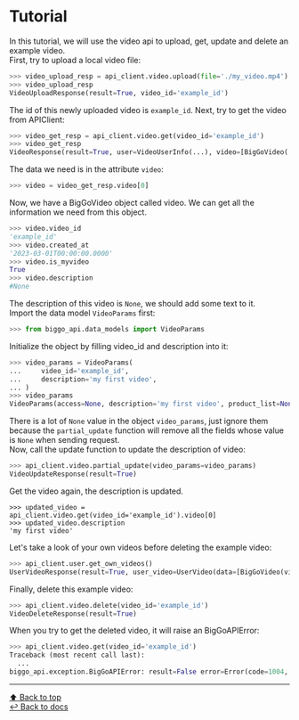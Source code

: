 Tutorial
===
In this tutorial, we will use the video api to upload, get, update and delete an example video.  
First, try to upload a local video file:
```Python
>>> video_upload_resp = api_client.video.upload(file='./my_video.mp4')
>>> video_upload_resp
VideoUploadResponse(result=True, video_id='example_id')
```
The id of this newly uploaded video is `example_id`.
Next, try to get the video from APIClient:
```Python
>>> video_get_resp = api_client.video.get(video_id='example_id')
>>> video_get_resp
VideoResponse(result=True, user=VideoUserInfo(...), video=[BigGoVideo(...)], size=1)
```
The data we need is in the attribute `video`:
```Python
>>> video = video_get_resp.video[0]
```
Now, we have a BigGoVideo object called video. We can get all the information we need from this object.
```Python
>>> video.video_id
'example_id'
>>> video.created_at
'2023-03-01T00:00:00.0000'
>>> video.is_myvideo
True
>>> video.description
#None
```
The description of this video is `None`, we should add some text to it.  
Import the data model `VideoParams` first:
```Python
>>> from biggo_api.data_models import VideoParams
```
Initialize the object by filling video_id and description into it:
```Python
>>> video_params = VideoParams(
...     video_id='example_id',
...     description='my first video',
... )
>>> video_params
VideoParams(access=None, description='my first video', product_list=None, thumbnail_time=None, title=None, video_id='example_id')
```
There is a lot of `None` value in the object `video_params`, just ignore them because the `partial_update` function will remove all the fields whose value is `None` when sending request.  
Now, call the update function to update the description of video:
```Python
>>> api_client.video.partial_update(video_params=video_params)
VideoUpdateResponse(result=True)
```
Get the video again, the description is updated.
```Python3
>>> updated_video = api_client.video.get(video_id='example_id').video[0]
>>> updated_video.description
'my first video'
```
Let's take a look of your own videos before deleting the example video:
```Python
>>> api_client.user.get_own_videos()
UserVideoResponse(result=True, user_video=UserVideo(data=[BigGoVideo(video_id='example_id', ...)], size=1))
```
Finally, delete this example video:
```Python
>>> api_client.video.delete(video_id='example_id')
VideoDeleteResponse(result=True)
```
When you try to get the deleted video, it will raise an BigGoAPIError:
```Python
>>> api_client.video.get(video_id='example_id')
Traceback (most recent call last):
  ...
biggo_api.exception.BigGoAPIError: result=False error=Error(code=1004, message='The video does not exist.')
```

---
[ :arrow_up: Back to top](#tutorial)  
[ :leftwards_arrow_with_hook: Back to docs](../docs)